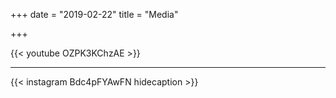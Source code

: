 +++
date = "2019-02-22"
title = "Media"

+++


{{< youtube OZPK3KChzAE >}}

---

{{< instagram Bdc4pFYAwFN hidecaption >}}